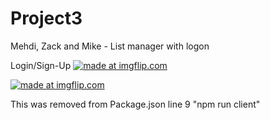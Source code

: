 # Project3
Mehdi, Zack and Mike - List manager with logon


Login/Sign-Up
<a href="https://imgflip.com/gif/20e0hp"><img src="https://i.imgflip.com/20e0hp.gif" title="made at imgflip.com"/></a>

<a href="https://imgflip.com/gif/20e0nx"><img src="https://i.imgflip.com/20e0nx.gif" title="made at imgflip.com"/></a>


This was removed from Package.json line 9
\"npm run client\"